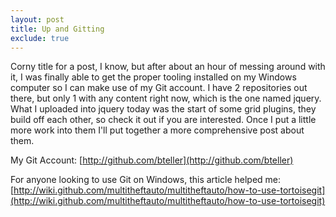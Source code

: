 ```yaml
---
layout: post
title: Up and Gitting
exclude: true
---
```


Corny title for a post, I know, but after about an hour of messing around with it, I was finally able to get the proper tooling installed on my Windows computer so I can make use of my Git account. I have 2 repositories out there, but only 1 with any content right now, which is the one named jquery. What I uploaded into jquery today was the start of some grid plugins, they build off each other, so check it out if you are interested. Once I put a little more work into them I'll put together a more comprehensive post about them.

My Git Account: [http://github.com/bteller](http://github.com/bteller)

For anyone looking to use Git on Windows, this article helped me: [http://wiki.github.com/multitheftauto/multitheftauto/how-to-use-tortoisegit](http://wiki.github.com/multitheftauto/multitheftauto/how-to-use-tortoisegit)